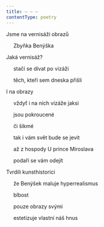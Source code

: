 ```yaml
---
title: – – –
contentType: poetry
---
```


<section>

Jsme na vernisáži obrazů

     Zbyňka Benýška

Jaká vernisáž?

     stačí se dívat po vizáži

     těch, kteří sem dneska přišli

I na obrazy

     vždyť i na nich vizáže jaksi

     jsou pokroucené

     či šikmé

     tak i vám svět bude se jevit

     až z hospody U prince Miroslava

     podaří se vám odejít

Tvrdili kunsthistorici

     že Benýšek maluje hyperrealismus

     blbost

     pouze obrazy svými

     estetizuje vlastní náš hnus

</section>
